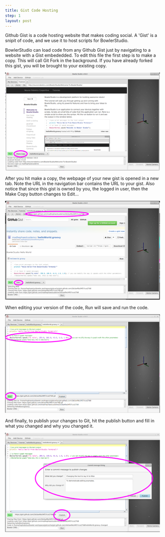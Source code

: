 ```yaml
---
title: Gist Code Hosting
step: 1
layout: post
---
```


Github Gist is a code hosting website that makes coding social. A 'Gist' is a snipit of code, and we use it to host scripts for BowlerStudio.

BowlerStudio can load code from any Github Gist just by navigating to a website with a Gist embededded. To edit this file the first step is to make a copy. This will call Git Fork in the background. If you have already forked this gist, you will be brought to your existing copy. 

<img src="/img/bowlerstudioscreengrab/clickonname.png" alt="BowlerStudio Screen Cap" class="img-responsive" >

After you hit make a copy, the webpage of your new gist is opened in a new tab. Note the URL in the navigation bar contains the URL to your gist. Also notice that since this gist is owned by you, the logged in user, then the Make Copy button changes to Edit...

<img src="/img/bowlerstudioscreengrab/fork.png" alt="BowlerStudio Screen Cap" class="img-responsive" >

When editing your version of the code, Run will save and run the code.  

<img src="/img/bowlerstudioscreengrab/editGist.png" alt="BowlerStudio Screen Cap" class="img-responsive" >

And finally, to publish your changes to Git, hit the publish button and fill in what you changed and why you changed it. 

<img src="/img/bowlerstudioscreengrab/updateGist.png" alt="BowlerStudio Screen Cap" class="img-responsive" >
